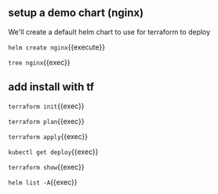 
## setup a demo chart (nginx)

We'll create a default helm chart to use for terraform to deploy

`helm create nginx`{{execute}}

`tree nginx`{{exec}}


## add install with tf


`terraform init`{{exec}}

`terraform plan`{{exec}}

`terraform apply`{{exec}}

`kubectl get deploy`{{exec}}

`terraform show`{{exec}}

`helm list -A`{{exec}}

